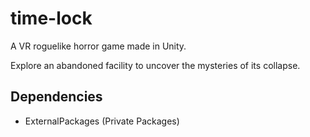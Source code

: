 # time-lock

A VR roguelike horror game made in Unity.

Explore an abandoned facility to uncover the mysteries of its collapse.

## Dependencies

- ExternalPackages (Private Packages)
